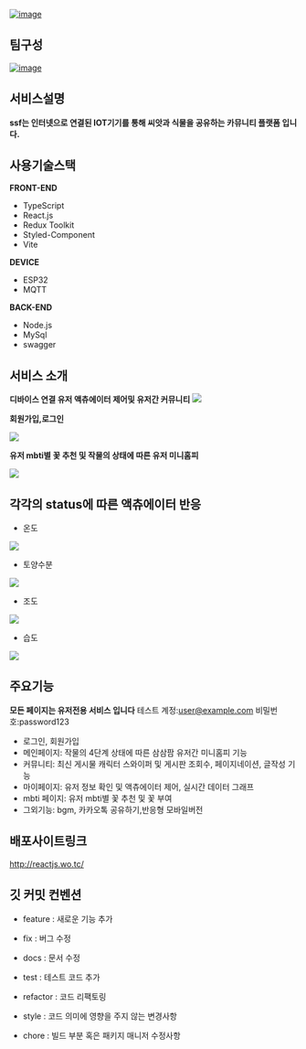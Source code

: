 <a href="https://ibb.co/HdhPZ0Q"><img src="https://i.ibb.co/jRJwtdF/image.png" alt="image" border="0"></a>

## 팀구성

<a href="https://ibb.co/10bR0hp"><img src="https://i.ibb.co/BfwTfd7/image.png" alt="image" border="0"></a>

## 서비스설명

**ssf는 인터넷으로 연결된 IOT기기를 통해 씨앗과 식물을 공유하는 카뮤니티 플랫폼 입니다.**

## 사용기술스택

**FRONT-END**

- TypeScript
- React.js
- Redux Toolkit
- Styled-Component
- Vite

**DEVICE**

- ESP32
- MQTT


**BACK-END**

- Node.js
- MySql
- swagger

## 서비스 소개

**디바이스 연결 유저 액츄에이터 제어및 유저간 커뮤니티**
![](https://media.giphy.com/media/v1.Y2lkPTc5MGI3NjExMDAwNzY3MTQyODhkYTE2Y2VhNjNjODJhYWZiMDNkNTNiZWE0NmE4YiZlcD12MV9pbnRlcm5hbF9naWZzX2dpZklkJmN0PWc/gYF0BFYm651npxgm2A/giphy-downsized-large.gif)

**회원가입,로그인**

![](https://media.giphy.com/media/v1.Y2lkPTc5MGI3NjExZGRhMjRmNGYyM2UyMDdjZDFhZjk3MjJmY2EyZjdhODM1N2NhYjhiNyZlcD12MV9pbnRlcm5hbF9naWZzX2dpZklkJmN0PWc/DpuKBI25U9wrQnddmh/giphy.gif)

**유저 mbti별 꽃 추천 및 작물의 상태에 따른 유저 미니홈피**

![](https://media.giphy.com/media/v1.Y2lkPTc5MGI3NjExZjVkYmExMmJjMzhhNTYyYjExYmYxYjI5ZDMzODBmNjEzNGM0Y2I4NiZlcD12MV9pbnRlcm5hbF9naWZzX2dpZklkJmN0PWc/anWJgZq8cxpetCYz02/giphy.gif)


## 각각의 status에 따른 액츄에이터 반응

- 온도

![](https://media.giphy.com/media/v1.Y2lkPTc5MGI3NjExNjIwNDc2Y2M0YzE0MThiNDEyM2E1ZTg1YzVlNTY0MmMzNzhlOTI5MSZlcD12MV9pbnRlcm5hbF9naWZzX2dpZklkJmN0PWc/ODyoryMJfZx7nkFMsU/giphy-downsized-large.gif)

- 토양수분

![](https://media.giphy.com/media/5szO2ueVFJMs51lHC9/giphy-downsized-large.gif)

- 조도

![](https://media.giphy.com/media/v1.Y2lkPTc5MGI3NjExYTNkNWFiNzQ1YjNlN2I1MDllY2M0OTA3ZGZlMjI4ZTI2ZTkzMjY2NiZlcD12MV9pbnRlcm5hbF9naWZzX2dpZklkJmN0PWc/24qpNeZUTCX7T12QbR/giphy-downsized-large.gif)

- 습도 

![](https://media.giphy.com/media/IrwilFkK9cB6gkwJhQ/giphy-downsized-large.gif)


## 주요기능

**모든 페이지는 유저전용 서비스 입니다**
테스트 계정:user@example.com
비밀번호:password123

- 로그인, 회원가입
- 메인페이지: 작물의 4단계 상태에 따른 삼삼팜 유저간 미니홈피 기능
- 커뮤니티: 최신 게시물 캐릭터 스와이퍼 및 게시판 조회수, 페이지네이션, 글작성 기능
- 마이페이지: 유저 정보 확인 및 액츄에이터 제어, 실시간 데이터 그래프
- mbti 페이지: 유저 mbti별 꽃 추천 및 꽃 부여
- 그외기능: bgm, 카카오톡 공유하기,반응형 모바일버전

## 배포사이트링크

http://reactjs.wo.tc/

## 깃 커밋 컨벤션

- feature : 새로운 기능 추가

- fix : 버그 수정

- docs : 문서 수정

- test : 테스트 코드 추가

- refactor : 코드 리팩토링

- style : 코드 의미에 영향을 주지 않는 변경사항

- chore : 빌드 부분 혹은 패키지 매니저 수정사항
